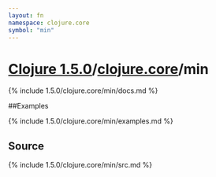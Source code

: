 ```yaml
---
layout: fn
namespace: clojure.core
symbol: "min"
---
```


# [Clojure 1.5.0](../../)/[clojure.core](../)/min

{% include 1.5.0/clojure.core/min/docs.md %}

##Examples

{% include 1.5.0/clojure.core/min/examples.md %}
## Source
{% include 1.5.0/clojure.core/min/src.md %}

